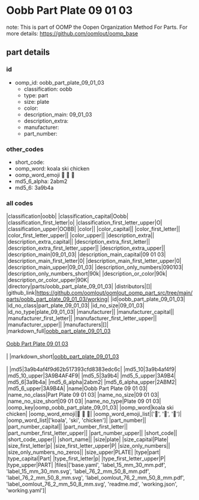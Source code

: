 # Oobb Part Plate 09 01 03  

note: This is part of OOMP the Oopen Organization Method For Parts. For more details: https://github.com/oomlout/oomp_base

##  part details





### id
* oomp_id: oobb_part_plate_09_01_03
  * classification: oobb
  * type: part
  * size: plate
  * color: 
  * description_main: 09_01_03
  * description_extra: 
  * manufacturer: 
  * part_number: 

### other_codes
* short_code: 
* oomp_word: koala ski chicken
* oomp_word_emoji :koala: :ski: :chicken:
* md5_6_alpha: 2abm2
* md5_6: 3a9b4a

### all codes 
|classification|oobb|
|classification_capital|Oobb|
|classification_first_letter|o|
|classification_first_letter_upper|O|
|classification_upper|OOBB|
|color||
|color_capital||
|color_first_letter||
|color_first_letter_upper||
|color_upper||
|description_extra||
|description_extra_capital||
|description_extra_first_letter||
|description_extra_first_letter_upper||
|description_extra_upper||
|description_main|09_01_03|
|description_main_capital|09 01 03|
|description_main_first_letter|0|
|description_main_first_letter_upper|0|
|description_main_upper|09_01_03|
|description_only_numbers|090103|
|description_only_numbers_short|90k|
|description_or_color|90k|
|description_or_color_upper|90K|
|directory|parts/oobb_part_plate_09_01_03|
|distributors|[]|
|github_link|https://github.com/oomlout/oomlout_oomp_part_src/tree/main/parts/oobb_part_plate_09_01_03/working|
|id|oobb_part_plate_09_01_03|
|id_no_class|part_plate_09_01_03|
|id_no_size|09_01_03|
|id_no_type|plate_09_01_03|
|manufacturer||
|manufacturer_capital||
|manufacturer_first_letter||
|manufacturer_first_letter_upper||
|manufacturer_upper||
|manufacturers|[]|
|markdown_full|[oobb_part_plate_09_01_03](https://github.com/oomlout/oomlout_oomp_part_src/tree/main/parts/oobb_part_plate_09_01_03/working)<br>[](https://github.com/oomlout/oomlout_oomp_part_src/tree/main/parts/oobb_part_plate_09_01_03/working)<br>[Oobb Part Plate 09 01 03](https://github.com/oomlout/oomlout_oomp_part_src/tree/main/parts/oobb_part_plate_09_01_03/working)<br><br>|
|markdown_short|[oobb_part_plate_09_01_03](https://github.com/oomlout/oomlout_oomp_part_src/tree/main/parts/oobb_part_plate_09_01_03/working)<br><br>|
|md5|3a9b4af4f9d62b517393cfd8383edc6c|
|md5_10|3a9b4af4f9|
|md5_10_upper|3A9B4AF4F9|
|md5_5|3a9b4|
|md5_5_upper|3A9B4|
|md5_6|3a9b4a|
|md5_6_alpha|2abm2|
|md5_6_alpha_upper|2ABM2|
|md5_6_upper|3A9B4A|
|name|Oobb Part Plate 09 01 03|
|name_no_class|Part Plate 09 01 03|
|name_no_size|09 01 03|
|name_no_size_short|09 01 03|
|name_no_type|Plate 09 01 03|
|oomp_key|oomp_oobb_part_plate_09_01_03|
|oomp_word|koala ski chicken|
|oomp_word_emoji|:koala: :ski: :chicken:|
|oomp_word_emoji_list|[':koala:', ':ski:', ':chicken:']|
|oomp_word_list|['koala', 'ski', 'chicken']|
|part_number||
|part_number_capital||
|part_number_first_letter||
|part_number_first_letter_upper||
|part_number_upper||
|short_code||
|short_code_upper||
|short_name||
|size|plate|
|size_capital|Plate|
|size_first_letter|p|
|size_first_letter_upper|P|
|size_only_numbers||
|size_only_numbers_no_zeros||
|size_upper|PLATE|
|type|part|
|type_capital|Part|
|type_first_letter|p|
|type_first_letter_upper|P|
|type_upper|PART|
|files|['base.yaml', 'label_15_mm_30_mm.pdf', 'label_15_mm_30_mm.svg', 'label_76_2_mm_50_8_mm.pdf', 'label_76_2_mm_50_8_mm.svg', 'label_oomlout_76_2_mm_50_8_mm.pdf', 'label_oomlout_76_2_mm_50_8_mm.svg', 'readme.md', 'working.json', 'working.yaml']|
